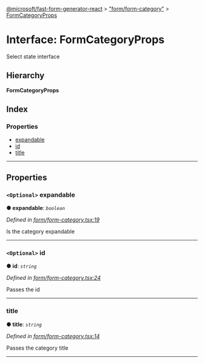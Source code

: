 [@microsoft/fast-form-generator-react](../README.md) > ["form/form-category"](../modules/_form_form_category_.md) > [FormCategoryProps](../interfaces/_form_form_category_.formcategoryprops.md)

# Interface: FormCategoryProps

Select state interface

## Hierarchy

**FormCategoryProps**

## Index

### Properties

* [expandable](_form_form_category_.formcategoryprops.md#expandable)
* [id](_form_form_category_.formcategoryprops.md#id)
* [title](_form_form_category_.formcategoryprops.md#title)

---

## Properties

<a id="expandable"></a>

### `<Optional>` expandable

**● expandable**: *`boolean`*

*Defined in [form/form-category.tsx:19](https://github.com/Microsoft/fast-dna/blob/164dd3ca/packages/fast-form-generator-react/src/form/form-category.tsx#L19)*

Is the category expandable

___
<a id="id"></a>

### `<Optional>` id

**● id**: *`string`*

*Defined in [form/form-category.tsx:24](https://github.com/Microsoft/fast-dna/blob/164dd3ca/packages/fast-form-generator-react/src/form/form-category.tsx#L24)*

Passes the id

___
<a id="title"></a>

###  title

**● title**: *`string`*

*Defined in [form/form-category.tsx:14](https://github.com/Microsoft/fast-dna/blob/164dd3ca/packages/fast-form-generator-react/src/form/form-category.tsx#L14)*

Passes the category title

___

